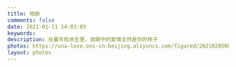 ```yaml
---
title: 相册
comments: false
date: 2021-01-11 14:03:03
keywords:
description: 在暮年和余生里，我眼中的爱情全然是你的样子
photos: https://una-love.oss-cn-beijing.aliyuncs.com/figured/2021020508.jpg
layout: photos
---
```


